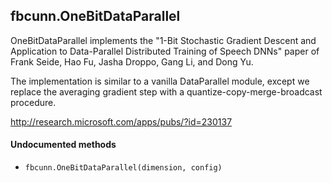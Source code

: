 <a name="fbcunn.OneBitDataParallel.dok"></a>


## fbcunn.OneBitDataParallel ##

 OneBitDataParallel implements the "1-Bit Stochastic Gradient
Descent and Application to Data-Parallel Distributed Training of
Speech DNNs" paper of Frank Seide, Hao Fu, Jasha Droppo, Gang Li, and
Dong Yu.

The implementation is similar to a vanilla DataParallel module, except we replace the averaging gradient step with a quantize-copy-merge-broadcast procedure.

<http://research.microsoft.com/apps/pubs/?id=230137>



#### Undocumented methods ####

<a name="fbcunn.OneBitDataParallel"></a>
 * `fbcunn.OneBitDataParallel(dimension, config)`
